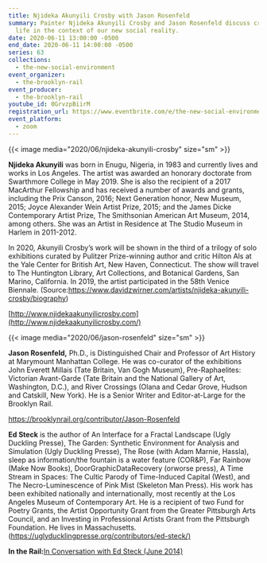 ```yaml
---
title: Njideka Akunyili Crosby with Jason Rosenfeld
summary: Painter Njideka Akunyili Crosby and Jason Rosenfeld discuss creative
  life in the context of our new social reality.
date: 2020-06-11 13:00:00 -0500
end_date: 2020-06-11 14:00:00 -0500
series: 63
collections:
  - the-new-social-environment
event_organizer:
  - the-brooklyn-rail
event_producer:
  - the-brooklyn-rail
youtube_id: 0GrvzpBiirM
registration_url: https://www.eventbrite.com/e/the-new-social-environment-63-njideka-akunyili-crosby-tickets-108145786960
event_platform:
  - zoom
---
```

{{< image media="2020/06/njideka-akunyili-crosby" size="sm" >}}

**Njideka Akunyili** was born in Enugu, Nigeria, in 1983 and currently lives and works in Los Angeles. The artist was awarded an honorary doctorate from Swarthmore College in May 2019. She is also the recipient of a 2017 MacArthur Fellowship and has received a number of awards and grants, including the Prix Canson, 2016; Next Generation honor, New Museum, 2015; Joyce Alexander Wein Artist Prize, 2015; and the James Dicke Contemporary Artist Prize, The Smithsonian American Art Museum, 2014, among others. She was an Artist in Residence at The Studio Museum in Harlem in 2011-2012.

In 2020, Akunyili Crosby’s work will be shown in the third of a trilogy of solo exhibitions curated by Pulitzer Prize-winning author and critic Hilton Als at the Yale Center for British Art, New Haven, Connecticut. The show will travel to The Huntington Library, Art Collections, and Botanical Gardens, San Marino, California. In 2019, the artist participated in the 58th Venice Biennale. (Source:<https://www.davidzwirner.com/artists/njideka-akunyili-crosby/biography>)

[http://www.njidekaakunyilicrosby.com](http://www.njidekaakunyilicrosby.com/)

{{< image media="2020/06/jason-rosenfeld" size="sm" >}}

**Jason Rosenfeld,** Ph.D., is Distinguished Chair and Professor of Art History at Marymount Manhattan College. He was co-curator of the exhibitions John Everett Millais (Tate Britain, Van Gogh Museum), Pre-Raphaelites: Victorian Avant-Garde (Tate Britain and the National Gallery of Art, Washington, D.C.), and River Crossings (Olana and Cedar Grove, Hudson and Catskill, New York). He is a Senior Writer and Editor-at-Large for the Brooklyn Rail.

<https://brooklynrail.org/contributor/Jason-Rosenfeld>

**Ed Steck** is the author of An Interface for a Fractal Landscape (Ugly Duckling Presse), The Garden: Synthetic Environment for Analysis and Simulation (Ugly Duckling Presse), The Rose (with Adam Marnie, Hassla), sleep as information/the fountain is a water feature (COR&P), Far Rainbow (Make Now Books), DoorGraphicDataRecovery (orworse press), A Time Stream in Spaces: The Cultic Parody of Time-Induced Capital (West), and The Necro-Luminescence of Pink Mist (Skeleton Man Press). His work has been exhibited nationally and internationally, most recently at the Los Angeles Museum of Contemporary Art. He is a recipient of two Fund for Poetry Grants, the Artist Opportunity Grant from the Greater Pittsburgh Arts Council, and an Investing in Professional Artists Grant from the Pittsburgh Foundation. He lives in Massachusetts. ([https://uglyducklingpresse.org/contributors/ed-steck/)](https://uglyducklingpresse.org/contributors/ed-steck/)

**In the Rail:**[In Conversation with Ed Steck (June 2014)](https://brooklynrail.org/2014/06/poetry/in-conversation-with-ed-steck)